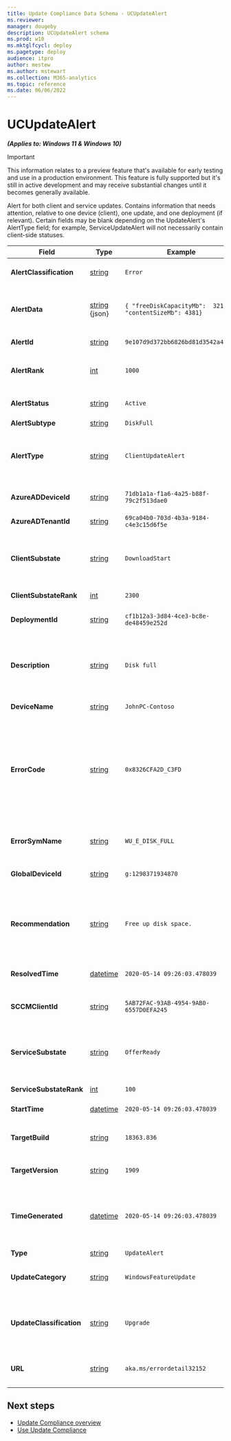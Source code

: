 ```yaml
---
title: Update Compliance Data Schema - UCUpdateAlert
ms.reviewer: 
manager: dougeby
description: UCUpdateAlert schema
ms.prod: w10
ms.mktglfcycl: deploy
ms.pagetype: deploy
audience: itpro
author: mestew
ms.author: mstewart
ms.collection: M365-analytics
ms.topic: reference
ms.date: 06/06/2022
---
```


# UCUpdateAlert
<!--37063317, 30141258, 37063041-->
***(Applies to: Windows 11 & Windows 10)***

> [!Important]
> This information relates to a preview feature that's available for early testing and use in a production environment. This feature is fully supported but it's still in active development and may receive substantial changes until it becomes generally available.

Alert for both client and service updates. Contains information that needs attention, relative to one device (client), one update, and one deployment (if relevant). Certain fields may be blank depending on the UpdateAlert's AlertType field; for example, ServiceUpdateAlert will not necessarily contain client-side statuses.


|Field |Type |Example |Description |
|---|---|---|---|
| **AlertClassification** | [string](/azure/kusto/query/scalar-data-types/string) | `Error` | Whether this Alert is an Error, a Warning, or Informational. |
| **AlertData** | [string](/azure/kusto/query/scalar-data-types/string) {json} | `{ "freeDiskCapacityMb":  3213, "contentSizeMb": 4381}` | An optional string formatted as a json payload containing metadata for the alert. |
| **AlertId** | [string](/azure/kusto/query/scalar-data-types/string) | `9e107d9d372bb6826bd81d3542a419d6` | The unique identifier of this Alert. |
| **AlertRank** | [int](/azure/kusto/query/scalar-data-types/int) | `1000` | Integer ranking of Alert for prioritization during troubleshooting |
| **AlertStatus** | [string](/azure/kusto/query/scalar-data-types/string) | `Active` | Whether this Alert is Active, Resolved, or Deleted. |
| **AlertSubtype** | [string](/azure/kusto/query/scalar-data-types/string) | `DiskFull` | The Subtype of Alert. |
| **AlertType** | [string](/azure/kusto/query/scalar-data-types/string) | `ClientUpdateAlert` | The type of Alert such as ClientUpdateAlert or ServiceUpdateAlert. Indicates which fields will be present. |
| **AzureADDeviceId** | [string](/azure/kusto/query/scalar-data-types/string) | `71db1a1a-f1a6-4a25-b88f-79c2f513dae0` | Azure AD Device ID of the device, if available. |
| **AzureADTenantId** | [string](/azure/kusto/query/scalar-data-types/string) | `69ca04b0-703d-4b3a-9184-c4e3c15d6f5e` | Azure AD Tenant ID of the device. |
| **ClientSubstate** | [string](/azure/kusto/query/scalar-data-types/string) | `DownloadStart` | If the Alert is from the Client, the ClientSubstate at the time this Alert was activated or updated, else Empty. |
| **ClientSubstateRank** | [int](/azure/kusto/query/scalar-data-types/int) | `2300` | Rank of ClientSubstate |
| **DeploymentId** | [string](/azure/kusto/query/scalar-data-types/string) | `cf1b12a3-3d84-4ce3-bc8e-de48459e252d` | The Deployment this Alert is relative to, if there's one. |
| **Description** | [string](/azure/kusto/query/scalar-data-types/string) | `Disk full` | A localized string translated from a combination of other Alert fields + language preference that describes the issue in detail. |
| **DeviceName** | [string](/azure/kusto/query/scalar-data-types/string) | `JohnPC-Contoso` | The given device's name |
| **ErrorCode** | [string](/azure/kusto/query/scalar-data-types/string) | `0x8326CFA2D_C3FD` | The Error Code, if any, that triggered this Alert. In the case of Client-based explicit alerts, error codes can have extended error codes, which are appended to the error code with an underscore separator. |
| **ErrorSymName** | [string](/azure/kusto/query/scalar-data-types/string) | `WU_E_DISK_FULL` | The symbolic name that maps to the Error Code, if any. Otherwise empty. |
| **GlobalDeviceId** | [string](/azure/kusto/query/scalar-data-types/string) | `g:1298371934870` | Internal Microsoft Global identifier, if available. |
| **Recommendation** | [string](/azure/kusto/query/scalar-data-types/string) | `Free up disk space.` | A localized string translated from RecommendedAction, Message, and other fields (depending on source of Alert) that provides a recommended action. |
| **ResolvedTime** | [datetime](/azure/kusto/query/scalar-data-types/datetime) | `2020-05-14 09:26:03.478039` | The time this alert was resolved, else empty. |
| **SCCMClientId** | [string](/azure/kusto/query/scalar-data-types/string) | `5AB72FAC-93AB-4954-9AB0-6557D0EFA245` | Configuration Manager Client ID of the device, if available. |
| **ServiceSubstate** | [string](/azure/kusto/query/scalar-data-types/string) | `OfferReady` | If the Alert is from the Service, the ServiceSubstate at the time this Alert was activated or updated, else Empty. |
| **ServiceSubstateRank** | [int](/azure/kusto/query/scalar-data-types/int) | `100` | Rank of ServiceSubstate |
| **StartTime** | [datetime](/azure/kusto/query/scalar-data-types/datetime) | `2020-05-14 09:26:03.478039` | The time this alert was activated. |
| **TargetBuild** | [string](/azure/kusto/query/scalar-data-types/string) | `18363.836` | The Windows 10 Major.Revision this UpdateAlert is relative to. |
| **TargetVersion** | [string](/azure/kusto/query/scalar-data-types/string) | `1909` | The Windows 10 Build this UpdateAlert is relative to. |
| **TimeGenerated** | [datetime](/azure/kusto/query/scalar-data-types/datetime) | `2020-05-14 09:26:03.478039` | The time the snapshot generated this specific record. This is to determine to which batch snapshot this record belongs. |
| **Type** | [string](/azure/kusto/query/scalar-data-types/string) | `UpdateAlert` | The entity type. |
| **UpdateCategory** | [string](/azure/kusto/query/scalar-data-types/string) | `WindowsFeatureUpdate` | The type of content this DeviceUpdateEvent is tracking. |
| **UpdateClassification** | [string](/azure/kusto/query/scalar-data-types/string) | `Upgrade` | Whether this content is an upgrade (feature update), Security (quality update), NonSecurity (quality update) |
| **URL** | [string](/azure/kusto/query/scalar-data-types/string) | `aka.ms/errordetail32152` | An optional URL to get more in-depth information related to this alert.  |

## Next steps

- [Update Compliance overview](update-compliance-v2-overview.md)
- [Use Update Compliance](update-compliance-v2-use.md)